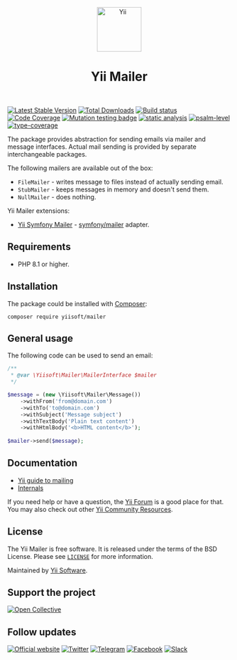 <p align="center">
    <a href="https://github.com/yiisoft" target="_blank">
        <img src="https://yiisoft.github.io/docs/images/yii_logo.svg" height="100px" alt="Yii">
    </a>
    <h1 align="center">Yii Mailer</h1>
    <br>
</p>

[![Latest Stable Version](https://poser.pugx.org/yiisoft/mailer/v)](https://packagist.org/packages/yiisoft/mailer)
[![Total Downloads](https://poser.pugx.org/yiisoft/mailer/downloads)](https://packagist.org/packages/yiisoft/mailer)
[![Build status](https://github.com/yiisoft/mailer/actions/workflows/build.yml/badge.svg)](https://github.com/yiisoft/mailer/actions/workflows/build.yml)
[![Code Coverage](https://codecov.io/gh/yiisoft/mailer/branch/master/graph/badge.svg)](https://codecov.io/gh/yiisoft/mailer)
[![Mutation testing badge](https://img.shields.io/endpoint?style=flat&url=https%3A%2F%2Fbadge-api.stryker-mutator.io%2Fgithub.com%2Fyiisoft%2Fmailer%2Fmaster)](https://dashboard.stryker-mutator.io/reports/github.com/yiisoft/mailer/master)
[![static analysis](https://github.com/yiisoft/mailer/workflows/static%20analysis/badge.svg)](https://github.com/yiisoft/mailer/actions?query=workflow%3A%22static+analysis%22)
[![psalm-level](https://shepherd.dev/github/yiisoft/mailer/level.svg)](https://shepherd.dev/github/yiisoft/mailer)
[![type-coverage](https://shepherd.dev/github/yiisoft/mailer/coverage.svg)](https://shepherd.dev/github/yiisoft/mailer)

The package provides abstraction for sending emails via mailer and message interfaces. Actual mail sending is provided 
by separate interchangeable packages.

The following mailers are available out of the box:

- `FileMailer` - writes message to files instead of actually sending email.
- `StubMailer` - keeps messages in memory and doesn't send them.
- `NullMailer` - does nothing.

Yii Mailer extensions:

- [Yii Symfony Mailer](https://github.com/yiisoft/mailer-symfony) - [symfony/mailer](https://github.com/symfony/mailer)
  adapter.

## Requirements

- PHP 8.1 or higher.

## Installation

The package could be installed with [Composer](https://getcomposer.org):

```shell
composer require yiisoft/mailer
```

## General usage

The following code can be used to send an email:

```php
/**
 * @var \Yiisoft\Mailer\MailerInterface $mailer
 */

$message = (new \Yiisoft\Mailer\Message())
    ->withFrom('from@domain.com')
    ->withTo('to@domain.com')
    ->withSubject('Message subject')
    ->withTextBody('Plain text content')
    ->withHtmlBody('<b>HTML content</b>');
    
$mailer->send($message);
```

## Documentation

- [Yii guide to mailing](https://github.com/yiisoft/docs/blob/master/guide/en/tutorial/mailing.md)
- [Internals](docs/internals.md)

If you need help or have a question, the [Yii Forum](https://forum.yiiframework.com/c/yii-3-0/63) is a good place for that.
You may also check out other [Yii Community Resources](https://www.yiiframework.com/community).

## License

The Yii Mailer is free software. It is released under the terms of the BSD License.
Please see [`LICENSE`](./LICENSE.md) for more information.

Maintained by [Yii Software](https://www.yiiframework.com/).

## Support the project

[![Open Collective](https://img.shields.io/badge/Open%20Collective-sponsor-7eadf1?logo=open%20collective&logoColor=7eadf1&labelColor=555555)](https://opencollective.com/yiisoft)

## Follow updates

[![Official website](https://img.shields.io/badge/Powered_by-Yii_Framework-green.svg?style=flat)](https://www.yiiframework.com/)
[![Twitter](https://img.shields.io/badge/twitter-follow-1DA1F2?logo=twitter&logoColor=1DA1F2&labelColor=555555?style=flat)](https://twitter.com/yiiframework)
[![Telegram](https://img.shields.io/badge/telegram-join-1DA1F2?style=flat&logo=telegram)](https://t.me/yii3en)
[![Facebook](https://img.shields.io/badge/facebook-join-1DA1F2?style=flat&logo=facebook&logoColor=ffffff)](https://www.facebook.com/groups/yiitalk)
[![Slack](https://img.shields.io/badge/slack-join-1DA1F2?style=flat&logo=slack)](https://yiiframework.com/go/slack)

